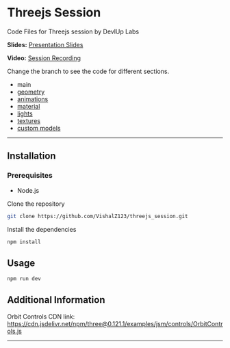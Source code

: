 # Threejs Session

Code Files for Threejs session by DevlUp Labs

<b>Slides:</b> [Presentation Slides](https://docs.google.com/presentation/d/1Ov3XENoQy033U4-mg2Ti2wdK07pglWmM_rTS191RZ20/edit?usp=sharing)

<b>Video:</b> [Session Recording](https://youtu.be/56xFUD8O9yI)

Change the branch to see the code for different sections.

- main
- [geometry](https://github.com/VishalZ123/threejs_session/tree/geometry)
- [animations](https://github.com/VishalZ123/threejs_session/tree/animations)
- [material](https://github.com/VishalZ123/threejs_session/tree/materials)
- [lights](https://github.com/VishalZ123/threejs_session/tree/lights)
- [textures](https://github.com/VishalZ123/threejs_session/tree/textures)
- [custom models](https://github.com/VishalZ123/threejs_session/tree/custom_model)

---


## Installation

### Prerequisites

- Node.js

Clone the repository

```bash
git clone https://github.com/VishalZ123/threejs_session.git
```
Install the dependencies
```bash
npm install
```

## Usage

```bash
npm run dev
```

## Additional Information

Orbit Controls CDN link: https://cdn.jsdelivr.net/npm/three@0.121.1/examples/jsm/controls/OrbitControls.js

---